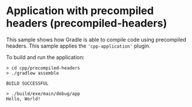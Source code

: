 # Application with precompiled headers (precompiled-headers)

This sample shows how Gradle is able to compile code using precompiled headers.
This sample applies the `'cpp-application'` plugin.

To build and run the application:

```
> cd cpp/precompiled-headers
> ./gradlew assemble

BUILD SUCCESSFUL

> ./build/exe/main/debug/app
Hello, World!
```